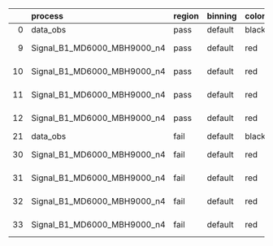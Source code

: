 |    | process                     | region   | binning   | color   | process_type   |   scale | variation   | source_filename                                                      | source_histname    | alias                       | title     |   combine_idx |     lnN |   shapes | syst_type   | direction   | variation_alias   |
|---:|:----------------------------|:---------|:----------|:--------|:---------------|--------:|:------------|:---------------------------------------------------------------------|:-------------------|:----------------------------|:----------|--------------:|--------:|---------:|:------------|:------------|:------------------|
|  0 | data_obs                    | pass     | default   | black   | DATA           |       1 | nominal     | ./histograms_for_2DAlphabet_v18//BH_Data.root                        | hpass              | Data                        | Data      |           nan | nan     |      nan | nan         | nan         | nan               |
|  9 | Signal_B1_MD6000_MBH9000_n4 | pass     | default   | red     | SIGNAL         |       1 | lumi        | ./histograms_for_2DAlphabet_v18//BH_Signal_B1_MD6000_MBH9000_n4.root | hpass              | Signal_B1_MD6000_MBH9000_n4 | BH signal |           nan |   1.016 |      nan | lnN         | nan         | nan               |
| 10 | Signal_B1_MD6000_MBH9000_n4 | pass     | default   | red     | SIGNAL         |       1 | SVM         | ./histograms_for_2DAlphabet_v18//BH_Signal_B1_MD6000_MBH9000_n4.root | hpass_SVMsyst_up   | Signal_B1_MD6000_MBH9000_n4 | BH signal |           nan | nan     |        1 | shapes      | Up          | SVMsyst           |
| 11 | Signal_B1_MD6000_MBH9000_n4 | pass     | default   | red     | SIGNAL         |       1 | SVM         | ./histograms_for_2DAlphabet_v18//BH_Signal_B1_MD6000_MBH9000_n4.root | hpass_SVMsyst_down | Signal_B1_MD6000_MBH9000_n4 | BH signal |           nan | nan     |        1 | shapes      | Down        | SVMsyst           |
| 12 | Signal_B1_MD6000_MBH9000_n4 | pass     | default   | red     | SIGNAL         |       1 | nominal     | ./histograms_for_2DAlphabet_v18//BH_Signal_B1_MD6000_MBH9000_n4.root | hpass              | Signal_B1_MD6000_MBH9000_n4 | BH signal |           nan | nan     |      nan | nan         | nan         | nan               |
| 21 | data_obs                    | fail     | default   | black   | DATA           |       1 | nominal     | ./histograms_for_2DAlphabet_v18//BH_Data.root                        | hfail              | Data                        | Data      |           nan | nan     |      nan | nan         | nan         | nan               |
| 30 | Signal_B1_MD6000_MBH9000_n4 | fail     | default   | red     | SIGNAL         |       1 | lumi        | ./histograms_for_2DAlphabet_v18//BH_Signal_B1_MD6000_MBH9000_n4.root | hfail              | Signal_B1_MD6000_MBH9000_n4 | BH signal |           nan |   1.016 |      nan | lnN         | nan         | nan               |
| 31 | Signal_B1_MD6000_MBH9000_n4 | fail     | default   | red     | SIGNAL         |       1 | SVM         | ./histograms_for_2DAlphabet_v18//BH_Signal_B1_MD6000_MBH9000_n4.root | hfail_SVMsyst_up   | Signal_B1_MD6000_MBH9000_n4 | BH signal |           nan | nan     |        1 | shapes      | Up          | SVMsyst           |
| 32 | Signal_B1_MD6000_MBH9000_n4 | fail     | default   | red     | SIGNAL         |       1 | SVM         | ./histograms_for_2DAlphabet_v18//BH_Signal_B1_MD6000_MBH9000_n4.root | hfail_SVMsyst_down | Signal_B1_MD6000_MBH9000_n4 | BH signal |           nan | nan     |        1 | shapes      | Down        | SVMsyst           |
| 33 | Signal_B1_MD6000_MBH9000_n4 | fail     | default   | red     | SIGNAL         |       1 | nominal     | ./histograms_for_2DAlphabet_v18//BH_Signal_B1_MD6000_MBH9000_n4.root | hfail              | Signal_B1_MD6000_MBH9000_n4 | BH signal |           nan | nan     |      nan | nan         | nan         | nan               |
